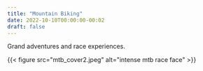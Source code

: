 ```yaml
---
title: "Mountain Biking"
date: 2022-10-10T00:00:00-00:02
draft: false
---
```

Grand adventures and race experiences.

{{< figure
    src="mtb_cover2.jpeg"
    alt="intense mtb race face"
    >}}